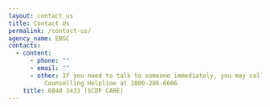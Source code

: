 ```yaml
---
layout: contact_us
title: Contact Us
permalink: /contact-us/
agency_name: EBSC
contacts:
  - content:
      - phone: ""
      - email: ""
      - other: If you need to talk to someone immediately, you may call the SCDF 24/7
          Counselling Helpline at 1800-286-6666
    title: 6848 3433 (SCDF CARE)
---
```

